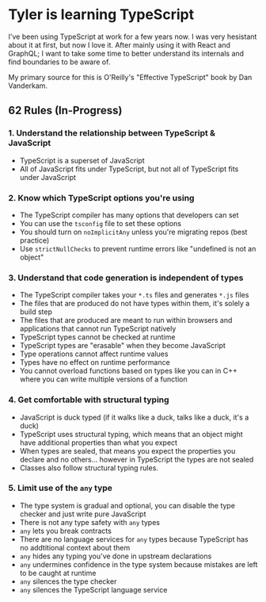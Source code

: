 # Tyler is learning TypeScript

I've been using TypeScript at work for a few years now. I was very hesistant about it at first, but now I love it. After mainly using it with React and GraphQL; 
I want to take some time to better understand its internals and find boundaries to be aware of.

My primary source for this is O'Reilly's "Effective TypeScript" book by Dan Vanderkam. 

## 62 Rules (In-Progress) 

### 1. Understand the relationship between TypeScript & JavaScript 
- TypeScript is a superset of JavaScript
- All of JavaScript fits under TypeScript, but not all of TypeScript fits under JavaScript 

### 2. Know which TypeScript options you're using 
- The TypeScript compiler has many options that developers can set 
- You can use the `tsconfig` file to set these options 
- You should turn on `noImplicitAny` unless you're migrating repos (best practice) 
- Use `strictNullChecks` to prevent runtime errors like "undefined is not an object" 

### 3. Understand that code generation is independent of types 
- The TypeScript compiler takes your `*.ts` files and generates `*.js` files
- The files that are produced do not have types within them, it's solely a build step
- The files that are produced are meant to run within browsers and applications that cannot run TypeScript natively 
- TypeScript types cannot be checked at runtime
- TypeScript types are "erasable" when they become JavaScript
- Type operations cannot affect runtime values 
- Types have no effect on runtime performance 
- You cannot overload functions based on types like you can in C++ where you can write multiple versions of a function 

### 4. Get comfortable with structural typing 
- JavaScript is duck typed (if it walks like a duck, talks like a duck, it's a duck) 
- TypeScript uses structural typing, which means that an object might have additional properties than what you expect 
- When types are sealed, that means you expect the properties you declare and no others... however in TypeScript the types are not sealed 
- Classes also follow structural typing rules.

### 5. Limit use of the `any` type 
- The type system is gradual and optional, you can disable the type checker and just write pure JavaScript
- There is not any type safety with `any` types 
- `any` lets you break contracts 
- There are no language services for `any` types because TypeScript has no addtitional context about them
- `any` hides any typing you've done in upstream declarations 
- `any` undermines confidence in the type system because mistakes are left to be caught at runtime 
- `any` silences the type checker 
- `any` silences the TypeScript language service 
